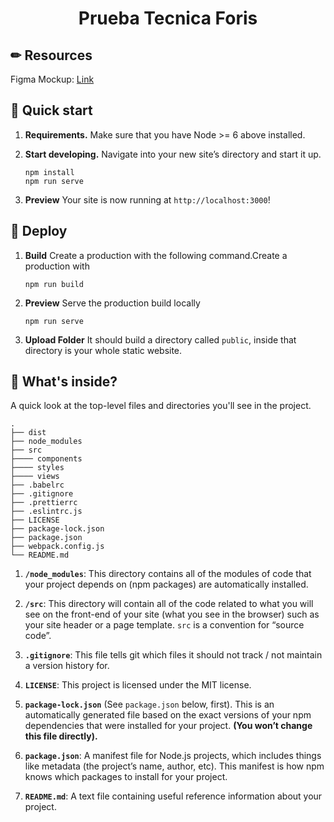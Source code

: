 
<h1 align="center">
  Prueba Tecnica Foris
</h1>

## ✏ Resources

Figma Mockup: [Link](https://www.figma.com/file/9qbS6fYy2oIZny3Ye8G8DS/Rick-and-Morty?node-id=0%3A1&t=Z2dqjcR9izYLHhon-1)

## 🚀 Quick start

1.  **Requirements.**
    Make sure that you have Node >= 6  above installed.

1.  **Start developing.**
    Navigate into your new site’s directory and start it up.

    ```shell
    npm install
    npm run serve
    ```

1.  **Preview**
    Your site is now running at `http://localhost:3000`!

## 💫 Deploy

1.  **Build**
    Create a production with the following command.Create a production with

    ```shell
    npm run build
    ```

1.  **Preview**
    Serve the production build locally
    ```shell
    npm run serve
    ```
1.  **Upload Folder**
    It should build a directory called `public`, inside that directory is your whole static website.

## 🧐 What's inside?

A quick look at the top-level files and directories you'll see in the project.

    .
    ├── dist
    ├── node_modules
    ├── src
    ├──── components
    ├──── styles
    ├──── views
    ├── .babelrc
    ├── .gitignore
    ├── .prettierrc
    ├── .eslintrc.js
    ├── LICENSE
    ├── package-lock.json
    ├── package.json
    ├── webpack.config.js
    └── README.md

1.  **`/node_modules`**: This directory contains all of the modules of code that your project depends on (npm packages) are automatically installed.

2.  **`/src`**: This directory will contain all of the code related to what you will see on the front-end of your site (what you see in the browser) such as your site header or a page template. `src` is a convention for “source code”.

3.  **`.gitignore`**: This file tells git which files it should not track / not maintain a version history for.

4.  **`LICENSE`**: This project is licensed under the MIT license.

5.  **`package-lock.json`** (See `package.json` below, first). This is an automatically generated file based on the exact versions of your npm dependencies that were installed for your project. **(You won’t change this file directly).**

6.  **`package.json`**: A manifest file for Node.js projects, which includes things like metadata (the project’s name, author, etc). This manifest is how npm knows which packages to install for your project.

7.  **`README.md`**: A text file containing useful reference information about your project.
